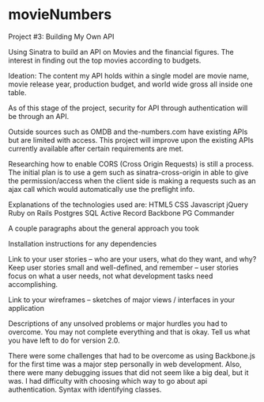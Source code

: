 # movieNumbers
Project #3: Building My Own API

Using Sinatra to build an API on Movies and the financial figures. The interest in finding out the top movies according to budgets.

Ideation: The content my API holds within a single model are movie name, movie release year, production budget, and world wide gross all inside one table.

As of this stage of the project, security for API through authentication will be through an API.

Outside sources such as OMDB and the-numbers.com have existing APIs but are limited with access. This project will improve upon the existing APIs currently available after certain requirements are met.

Researching how to enable CORS (Cross Origin Requests) is still a process. The initial plan is to use a gem such as sinatra-cross-origin in able to give the permission/access when the client side is making a requests such as an ajax call which would automatically use the preflight info.

Explanations of the technologies used are:
HTML5 CSS Javascript jQuery Ruby on Rails Postgres SQL Active Record Backbone PG Commander


A couple paragraphs about the general approach you took

Installation instructions for any dependencies

Link to your user stories – who are your users, what do they want, and why?
Keep user stories small and well-defined, and remember – user stories focus on what a user needs, not what development tasks need accomplishing.

Link to your wireframes – sketches of major views / interfaces in your application

Descriptions of any unsolved problems or major hurdles you had to overcome. You may not complete everything and that is okay. Tell us what you have left to do for version 2.0.

There were some challenges that had to be overcome as using Backbone.js for the first time was a major step personally in web development. Also, there were many debugging issues that did not seem
like a big deal, but it was. I had difficulty with choosing which way to go about api authentication.
Syntax with identifying classes.
